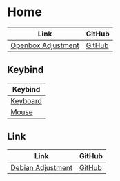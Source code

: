 

# Home

| Link | GitHub |
| ---- | ------ |
| [Openbox Adjustment](https://samwhelp.github.io/openbox-adjustment/) | [GitHub](https://github.com/samwhelp/openbox-adjustment) |





## Keybind

| Keybind |
| --- |
| [Keyboard](https://samwhelp.github.io/openbox-adjustment/read/config/keybind.html) |
| [Mouse](https://samwhelp.github.io/openbox-adjustment/read/config/mousebind.html) |




## Link

| Link | GitHub |
| ---- | ------ |
| [Debian Adjustment](https://samwhelp.github.io/debian-adjustment/) | [GitHub](https://github.com/samwhelp/debian-adjustment) |
